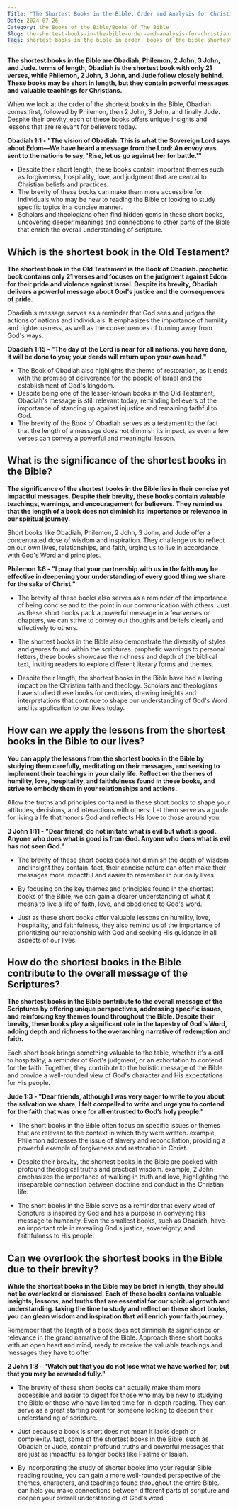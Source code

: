 ```yaml
---
Title: "The Shortest Books in the Bible: Order and Analysis for Christian Readers"
Date: 2024-07-26
Category: the Books of the Bible/Books Of The Bible
Slug: the-shortest-books-in-the-bible-order-and-analysis-for-christian-readers
Tags: shortest books in the bible in order, books of the bible shortest to longest, what are the shortest books in the bible, shortest books in the bible, shortest book in the old testament, what is shortest book in bible, the shortest book in the bible, shortest old testament book, longest and shortest book in the bible, smallest books of the bible, what is shortest book in the bible, shortest book of the bible, shortest bible book, shortest book in bible, the books of the bible, books of the bible
---
```

**The shortest books in the Bible are Obadiah, Philemon, 2 John, 3 John, and Jude.  terms of length, Obadiah is the shortest book with only 21 verses, while Philemon, 2 John, 3 John, and Jude follow closely behind. These books may be short in length, but they contain powerful messages and valuable teachings for Christians.**

When we look at the order of the shortest books in the Bible, Obadiah comes first, followed by Philemon, then 2 John, 3 John, and finally Jude. Despite their brevity, each of these books offers unique insights and lessons that are relevant for believers today.

**Obadiah 1:1 - "The vision of Obadiah. This is what the Sovereign Lord says about Edom—We have heard a message from the Lord: An envoy was sent to the nations to say, 'Rise, let us go against her for battle.'"**

- Despite their short length, these books contain important themes such as forgiveness, hospitality, love, and judgment that are central to Christian beliefs and practices.
- The brevity of these books can make them more accessible for individuals who may be new to reading the Bible or looking to study specific topics in a concise manner.
- Scholars and theologians often find hidden gems in these short books, uncovering deeper meanings and connections to other parts of the Bible that enrich the overall understanding of scripture.


## Which is the shortest book in the Old Testament?

**The shortest book in the Old Testament is the Book of Obadiah.  prophetic book contains only 21 verses and focuses on the judgment against Edom for their pride and violence against Israel. Despite its brevity, Obadiah delivers a powerful message about God's justice and the consequences of pride.**

Obadiah's message serves as a reminder that God sees and judges the actions of nations and individuals. It emphasizes the importance of humility and righteousness, as well as the consequences of turning away from God's ways.

**Obadiah 1:15 - "The day of the Lord is near for all nations.  you have done, it will be done to you; your deeds will return upon your own head."**

- The Book of Obadiah also highlights the theme of restoration, as it ends with the promise of deliverance for the people of Israel and the establishment of God's kingdom.
- Despite being one of the lesser-known books in the Old Testament, Obadiah's message is still relevant today, reminding believers of the importance of standing up against injustice and remaining faithful to God.
- The brevity of the Book of Obadiah serves as a testament to the fact that the length of a message does not diminish its impact, as even a few verses can convey a powerful and meaningful lesson.


## What is the significance of the shortest books in the Bible?

**The significance of the shortest books in the Bible lies in their concise yet impactful messages. Despite their brevity, these books contain valuable teachings, warnings, and encouragement for believers. They remind us that the length of a book does not diminish its importance or relevance in our spiritual journey.**

Short books like Obadiah, Philemon, 2 John, 3 John, and Jude offer a concentrated dose of wisdom and inspiration. They challenge us to reflect on our own lives, relationships, and faith, urging us to live in accordance with God's Word and principles.

**Philemon 1:6 - "I pray that your partnership with us in the faith may be effective in deepening your understanding of every good thing we share for the sake of Christ."**

- The brevity of these books also serves as a reminder of the importance of being concise and to the point in our communication with others. Just as these short books pack a powerful message in a few verses or chapters, we can strive to convey our thoughts and beliefs clearly and effectively to others.
 
- The shortest books in the Bible also demonstrate the diversity of styles and genres found within the scriptures.  prophetic warnings to personal letters, these books showcase the richness and depth of the biblical text, inviting readers to explore different literary forms and themes.
 
- Despite their length, the shortest books in the Bible have had a lasting impact on the Christian faith and theology. Scholars and theologians have studied these books for centuries, drawing insights and interpretations that continue to shape our understanding of God's Word and its application to our lives today.


## How can we apply the lessons from the shortest books in the Bible to our lives?

**You can apply the lessons from the shortest books in the Bible by studying them carefully, meditating on their messages, and seeking to implement their teachings in your daily life. Reflect on the themes of humility, love, hospitality, and faithfulness found in these books, and strive to embody them in your relationships and actions.**

Allow the truths and principles contained in these short books to shape your attitudes, decisions, and interactions with others. Let them serve as a guide for living a life that honors God and reflects His love to those around you.

**3 John 1:11 - "Dear friend, do not imitate what is evil but what is good. Anyone who does what is good is from God. Anyone who does what is evil has not seen God."**

- The brevity of these short books does not diminish the depth of wisdom and insight they contain.  fact, their concise nature can often make their messages more impactful and easier to remember in our daily lives.
 
- By focusing on the key themes and principles found in the shortest books of the Bible, we can gain a clearer understanding of what it means to live a life of faith, love, and obedience to God's word.
 
- Just as these short books offer valuable lessons on humility, love, hospitality, and faithfulness, they also remind us of the importance of prioritizing our relationship with God and seeking His guidance in all aspects of our lives.


## How do the shortest books in the Bible contribute to the overall message of the Scriptures?

**The shortest books in the Bible contribute to the overall message of the Scriptures by offering unique perspectives, addressing specific issues, and reinforcing key themes found throughout the Bible. Despite their brevity, these books play a significant role in the tapestry of God's Word, adding depth and richness to the overarching narrative of redemption and faith.**

Each short book brings something valuable to the table, whether it's a call to hospitality, a reminder of God's judgment, or an exhortation to contend for the faith. Together, they contribute to the holistic message of the Bible and provide a well-rounded view of God's character and His expectations for His people.

**Jude 1:3 - "Dear friends, although I was very eager to write to you about the salvation we share, I felt compelled to write and urge you to contend for the faith that was once for all entrusted to God’s holy people."**

- The short books in the Bible often focus on specific issues or themes that are relevant to the context in which they were written.  example, Philemon addresses the issue of slavery and reconciliation, providing a powerful example of forgiveness and restoration in Christ.
 
- Despite their brevity, the shortest books in the Bible are packed with profound theological truths and practical wisdom.  example, 2 John emphasizes the importance of walking in truth and love, highlighting the inseparable connection between doctrine and conduct in the Christian life.
 
- The short books in the Bible serve as a reminder that every word of Scripture is inspired by God and has a purpose in conveying His message to humanity. Even the smallest books, such as Obadiah, have an important role in revealing God's justice, sovereignty, and faithfulness to His people.


## Can we overlook the shortest books in the Bible due to their brevity?

**While the shortest books in the Bible may be brief in length, they should not be overlooked or dismissed. Each of these books contains valuable insights, lessons, and truths that are essential for our spiritual growth and understanding.  taking the time to study and reflect on these short books, you can glean wisdom and inspiration that will enrich your faith journey.**

Remember that the length of a book does not diminish its significance or relevance in the grand narrative of the Bible. Approach these short books with an open heart and mind, ready to receive the valuable teachings and messages they have to offer.

**2 John 1:8 - "Watch out that you do not lose what we have worked for, but that you may be rewarded fully."**

- The brevity of these short books can actually make them more accessible and easier to digest for those who may be new to studying the Bible or those who have limited time for in-depth reading. They can serve as a great starting point for someone looking to deepen their understanding of scripture.

- Just because a book is short does not mean it lacks depth or complexity.  fact, some of the shortest books in the Bible, such as Obadiah or Jude, contain profound truths and powerful messages that are just as impactful as longer books like Psalms or Isaiah.

- By incorporating the study of shorter books into your regular Bible reading routine, you can gain a more well-rounded perspective of the themes, characters, and teachings found throughout the entire Bible.  can help you make connections between different parts of scripture and deepen your overall understanding of God's word.